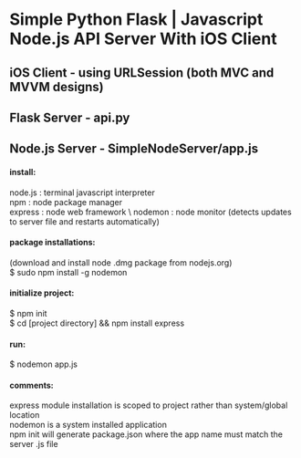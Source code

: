 # Simple Python Flask | Javascript Node.js API Server With iOS Client

## iOS Client - using URLSession (both MVC and MVVM designs)

## Flask Server - api.py

## Node.js Server - SimpleNodeServer/app.js

#### install: 
node.js  : terminal javascript interpreter  \
npm      : node package manager  \
express  : node web framework  \ 
nodemon  : node monitor (detects updates to server file and restarts automatically)  

#### package installations:   
(download and install node .dmg package from nodejs.org)   \
$ sudo npm install -g nodemon  

#### initialize project: 
$ npm init   \
$ cd [project directory] && npm install express    

#### run:
$ nodemon app.js

#### comments:
express module installation is scoped to project rather than system/global location   \
nodemon is a system installed application   \
npm init will generate package.json where the app name must match the server .js file   
